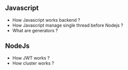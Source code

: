 
Javascript
-----------
* How Javascript works backend ?
* How Javascript manage single thread before Nodejs ?
* What are generators ?




NodeJs
-----------
* How JWT works ?
* How cluster works ?

